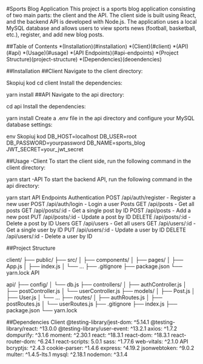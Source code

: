 #Sports Blog Application
This project is a sports blog application consisting of two main parts: the client and the API. The client side is built using React, and the backend API is developed with Node.js. The application uses a local MySQL database and allows users to view sports news (football, basketball, etc.), register, and add new blog posts.

##Table of Contents
*(Installation)(#installation)
*(Client)(#client)
*(API)(#api)
*(Usage)(#usage)
*(API Endpoints)(#api-endpoints)
*(Project Structure)(project-structure)
*(Dependencies)(deoendencies)


##Installation
##Client
Navigate to the client directory:


Skopiuj kod
cd client
Install the dependencies:


yarn install
##API
Navigate to the api directory:



cd api
Install the dependencies:



yarn install
Create a .env file in the api directory and configure your MySQL database settings:

env
Skopiuj kod
DB_HOST=localhost
DB_USER=root
DB_PASSWORD=yourpassword
DB_NAME=sports_blog
JWT_SECRET=your_jwt_secret

##Usage
-Client
To start the client side, run the following command in the client directory:


yarn start
-API
To start the backend API, run the following command in the api directory:


yarn start
API Endpoints
Authentication
POST /api/auth/register - Register a new user
POST /api/auth/login - Login a user
Posts
GET /api/posts - Get all posts
GET /api/posts/:id - Get a single post by ID
POST /api/posts - Add a new post
PUT /api/posts/:id - Update a post by ID
DELETE /api/posts/:id - Delete a post by ID
Users
GET /api/users - Get all users
GET /api/users/:id - Get a single user by ID
PUT /api/users/:id - Update a user by ID
DELETE /api/users/:id - Delete a user by ID

##Project Structure


client/
├── public/
├── src/
│   ├── components/
│   ├── pages/
│   ├── App.js
│   ├── index.js
│   └── ...
├── .gitignore
├── package.json
└── yarn.lock
API


api/
├── config/
│   └── db.js
├── controllers/
│   ├── authController.js
│   ├── postController.js
│   └── userController.js
├── models/
│   ├── Post.js
│   ├── User.js
│   └── ...
├── routes/
│   ├── authRoutes.js
│   ├── postRoutes.js
│   └── userRoutes.js
├── .gitignore
├── index.js
├── package.json
└── yarn.lock

##Dependencies
Client
@testing-library/jest-dom: ^5.14.1
@testing-library/react: ^13.0.0
@testing-library/user-event: ^13.2.1
axios: ^1.7.2
dompurify: ^3.1.6
moment: ^2.30.1
react: ^18.3.1
react-dom: ^18.3.1
react-router-dom: ^6.24.1
react-scripts: 5.0.1
sass: ^1.77.6
web-vitals: ^2.1.0
API
bcryptjs: ^2.4.3
cookie-parser: ^1.4.6
express: ^4.19.2
jsonwebtoken: ^9.0.2
multer: ^1.4.5-lts.1
mysql: ^2.18.1
nodemon: ^3.1.4
